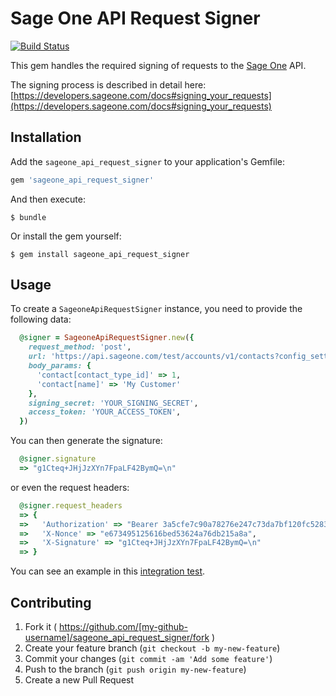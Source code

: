 # Sage One API Request Signer

[![Build Status](https://travis-ci.org/Sage/sageone_api_request_signer.svg?branch=add_travis)](https://travis-ci.org/Sage/sageone_api_request_signer)

This gem handles the required signing of requests to the [Sage One](http://www.sageone.com) API.

The signing process is described in detail here: [https://developers.sageone.com/docs#signing_your_requests](https://developers.sageone.com/docs#signing_your_requests)

## Installation

Add the `sageone_api_request_signer` to your application's Gemfile:

```ruby
gem 'sageone_api_request_signer'
```

And then execute:

    $ bundle

Or install the gem yourself:

    $ gem install sageone_api_request_signer

## Usage

To create a `SageoneApiRequestSigner` instance, you need to provide the following data:

```ruby
  @signer = SageoneApiRequestSigner.new({
    request_method: 'post',
    url: 'https://api.sageone.com/test/accounts/v1/contacts?config_setting=foo',
    body_params: {
      'contact[contact_type_id]' => 1,
      'contact[name]' => 'My Customer'
    },
    signing_secret: 'YOUR_SIGNING_SECRET',
    access_token: 'YOUR_ACCESS_TOKEN',
  })
```

You can then generate the signature:

```ruby
  @signer.signature
  => "g1Cteq+JHjJzXYn7FpaLF42BymQ=\n"

```

or even the request headers:

```ruby
  @signer.request_headers
  => {
  =>   'Authorization' => "Bearer 3a5cfe7c90a78276e247c73da7bf120fc5283693",
  =>   'X-Nonce' => "e673495125616bed53624a76db215a8a",
  =>   'X-Signature' => "g1Cteq+JHjJzXYn7FpaLF42BymQ=\n"
  => }

```

You can see an example in this [integration test](spec/integration/check_signature_data_spec.rb).

## Contributing

1. Fork it ( https://github.com/[my-github-username]/sageone_api_request_signer/fork )
2. Create your feature branch (`git checkout -b my-new-feature`)
3. Commit your changes (`git commit -am 'Add some feature'`)
4. Push to the branch (`git push origin my-new-feature`)
5. Create a new Pull Request
